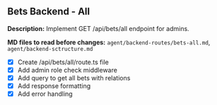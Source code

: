 ## Bets Backend - All

**Description:** Implement GET /api/bets/all endpoint for admins.

**MD files to read before changes:** `agent/backend-routes/bets-all.md`, `agent/backend-sctructure.md`

- [x] Create /api/bets/all/route.ts file
- [x] Add admin role check middleware
- [x] Add query to get all bets with relations
- [x] Add response formatting
- [x] Add error handling
